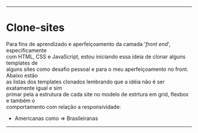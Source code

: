 ***
# Clone-sites


Para fins de aprendizado e aperfeiçoamento da camada '*_front end_*', especificamente  
com HTML, CSS e JavaScript, estou iniciando essa ideia de clonar alguns templates de  
alguns sites como desafio pessoal e para o meu aperfeiçoamento no front. Abaixo estão  
as listas dos templates clonados lembrando que a idéia não é ser exatamente igual e sim  
primar pela a estrutura de cada site no modelo de estrtura em grid, flexbox e também o  
comportamento com relação a responsividade:

- Americanas como => Brasileiranas

***
